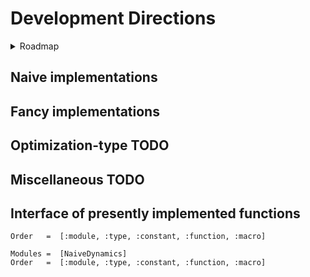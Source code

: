 # Development Directions

<details>
   <summary>Roadmap</summary>
   
## Roadmap
### Version 0.00.1
 [x] System instantiation for a generic method and object
 [x] Generic methods, structures, and types to establish an architecture --grtting there
 [x] Separated Testing module
 [x] Generation of a simulation system from generic generator functions
 [x] Generic simulation
 [x] Profiling of a generic simulation and the MDInput?
 [x] Invert generate_object and collect_objects to reduce allocations and prevent having to write messy ass logic that collates elements of object into vectors of object_collection
 [x] Lewrn how to initialize objectCollections in 1 step where they are initialized  and the method of filling is dependent on the type of object, not the collection.
 [x] I think maybe i should not break out the logic for generateposition from collect_objects because doing so might be annoying?
 [x] Threads.@spawn velocityfill position fill ---- that's excessive, no
 [x] Get rid of GenericCollector, toss it into the GenericSystem? No, it's just an initialization. But can pull the initial number of atoms from MDInput


### Version 0.00.2
 [x] From initialization of a genericObjectCollection, or the function call of a simulation, generate a pairlist of every unique pair. Hoepfully design this function to be extensible to any number of unique groupings, rather than only pairs -- yes but only with a library
 [x] Vectorize unique pairs, just for shits, giggles,  and curiosity testing? --- no, julian for loops may be faster than vectorized process
 [x] Refactor of GenericObjectCollection and functions to be a single array filled with typed arrays as fields, rather than an object with several attached arrays, so more continuity in data --- no, StructArrays.jl doesnt work or doesnt make sense to me
 [x] Following GOC Refactor,  consider if math should be done on the arrays of GenericObjectCollection, or if the values at start should be copied to smaller arrays that contain only the details pertinent to a given calculation. For now, i think no. It shouldnt be too much of a fuss to create a memory minimal version later, one that copies and cuts out unrelevant information for the sake of parallelization
 [x] Use DataFrames or another package (https://discourse.julialang.org/t/matrix-column-row-labelling/84064/3) for the purpose of assigning labels to the arrays of ObJectCollection, so that code can either call the right subfield by name or by index, rather than index alone and depending on the user to intuit the right name
 [x] (Get the docs working)
 [x] Get a commentaries/notes doc going in the docs pages. Maybe blog style
 [x] Microbenchmarking of the old genericobjectvollection vs the dataframe one and whether simulate! needs to have the coords and vectors extracted out of it
 [x] Implementstion of a lennard jones potential for generi. Particles
 [x] In simulate!, before the step iterator, we need a section to precalculate values and initialize vectors ---- ??, they are already initialized, weirdo
 [x] To gnericobjectcolelction add radius vector, potential, force
 [x] NaivePairlist algorithm
 [x] Modify the nested logger function by passing it each local variable that it needs to use
 [x] Add a pruner to positions for ones too close at initialization
 [x] Make the pruner time stable
 [x] Set makie work craft into its own module so we dont ask the guthub action to precompile NaiveDynamics when it doesnt have a visualization routine
 [x] Why does ci.yml exist? What does it aim to do? ~run the test package, boss
 [x] Change ci.yml to avoid indicating OS interoperability
 [x] Cutdown on the slop in Simulator
 [x] develop independent methods for MVec  until and unless nonindexable SVec's start winning
 [] improve naming for Vec3D and Stat(ic)?Vec3D
 [x] NaiveLennardJones based on MVec
 [] NaiveCoulomb based on MVec
 [x] Naive Logging and storage of data as a text file by snapshotting the whole struct~~
 [x] change structuring, so that the object collection is not nested within misc structs
      get rid of the name pile at the start of simulate!()
      simulate takes 3 arguments, a collector, a collection, and the simSpecs, where type dispatch is based around the type of the SimSpecs, if it is a VerletVel or otherwise integrator
      add documentation to describe the arguments for simulate!(), as objectcollection will be shortened to sys, collector to clct and simulationspecification will just be spec
 [x] update simulate!() and object collection so that the force is the force of the current step, so that for a logg of position and force, the listed force sum is the force that (along with velocity and other methods) that caused the particles to change positions between the previous step and the current step
 [x] get rid of dumloop_product!() as it is just an unnecessary composite of larger pieces
 [x] GLMakie integration and MP4 deliverable for data analysis
 [] add temperature rescaling to catch molecules that suddenly acquire an obscene velocity.

### Version 0.00.3
 [] Improve design of the Logger to be compatible with makie
 [x] Github work flow for a private uhh workspace
 [x] Github based integrations of the code at start and endpoints
 [] Figure out how to start getting test coverage and using formal unit testing procedures
 [] Wrap custome types in functions so that a user can call a function and assign labeled arguments (eg "duration=10"), rather than having nameless and ordered fields
 [] (These wrapper functions may also contain side logic for checking inputs are correct as well as the actual logic to be done on the particular system, as shown in Molly.setup)
 [] Output logfile with modification of the set up routine to allow the user to add in a place and a type of output, but defaulting to a generic
 [x] Random generation for each component. Check that this works
 [] Aqua.jl
 [] Consider putting in architecture to read data from input files so we can test coverage with fixed values and analyze for changes with feature development.
 [] add several Naive implementations
 [] For instance, sigma6th and sigma12 should be calculated prior to simulation for each unique radius of objects in our objectcollection --- lord willing the compiler will do this at compile time, but i trust nothing and no one.
 [] check the naive unique pairs function for correctness. I was kinda just throwing stuff at a wall to see if it worked
 [] fix precision bug where the precision selected by the user is actually the precision applied throughout
 [] (Get test coverage working and automated with each commit)
 [] Fix position recording so that the simulation can be logged for a user specified number of runs
 [] add simulate!() resolution so that the system can log the last few steps, if the last step does not trigger a logging of the chunk
 [x] fix bug in simulation recorder where the chunk_index has to be updated inside the for each step loop. when placed inside the record_simulation if statement, then the value will be reset by simulate!() to it's initial definition value each step, even if the place where the value was defined as '2' sits outside of the stepper loop. this could be automagically fixed when we move to more direct function arguments rather than the equivalency pile up top.
 [] fix velocity verlet to prevent velocity from depreciating for no reason. most likely, the velocity values are being overwritten by intermediates, which are based on forces. as forces tend to zero, so shall intermediates and velocities. or the force is just whacked up. not sure!
 [] use for each fill!() for all instances of IntermediateVector = DataVector
 [x] allow record_video() to have user input for the frame recording interval. do this by pushing every multiple of frameInterval to the positions vector


### Version 0.00.4
 [] Improve the boundary_reflect!() in some way to either reduce frequency of checking (pair list), use an aligned array(s) to broadcast that checks in a single statement rather than 6 if statements, convert wall actions into a potential,something else, or all of the above. At leat make it Naive+ rather than just Naive.
 [] Research how boundary conditions are set so as to avoid assessing the value of every particle to see if it exists in the box or not at each time step
 [] optimize naive implementations so that they dont endlessly allocate temporary values and obtain pre-allocated overwrite spaces prior to entering the for-each-step loop
 [] maybe even create a few fancy implementations or Naive+ Naive++ 
 [] integrate tree based neighbor finding
 [] modify the makie extension with the advice posted on their documentation https://docs.makie.org/stable/explanations/recipes#Full-recipes-with-the-@recipe-macro
 [] fix makie extension so that I don't have to load in GLMakie and all of it's dependencies every single time.
 [] fix up collection.current step and how it is updated inside of simulate!(). it is silly to have to allocate a vector filled with the same data point for each particle at every step. But also, is it really a big deal?
 [] organize helpGwen.md
 [] test out and redevelop struct of arrays of arrays for the Log of ObjectCollections and get a write up on how it's going. it went poorly last time and I am not certain why and I would have to manually search the diary to see if I wrote anything. and maybe i wrote nothign
 [] integrate the julian testing packages as part of a refactor to make naming consistent but also make it easier. for instance, I keep mispelling simLog as simlog when simlog works absolutely fine and syslog might make more sense. or just log.
 [] find documentation bug


### Version 0.00.5
 [] Momentum calculations for particles of a selectable and variable radius radius so they bounce against each other for Newtonian-based simulation
 [] Makie rendering / Refactor Makie extension to depict the variable radii of the particles
 [] Measure energy conservation, explore how it evolves
 [] Analyze how to improve the oneloop simulation, write-up in devdiary, investigate why allocation crazy
 [] By lazyarrays?
 [] By ArrayFire, non julian kernel abstraction library?
 [] By replacing GenericObjColl with a vector of Tuples that contain alll of the information? Maintain broadcasting functionality by a vector of tuples of numbers, M/SVectors of numbers, and strings
Version
 [] Should the component forces LJ, Coulomb etc. be dumped at the very end of each step, given that they are completely recomputed in the next step based on the old situation, rather than additive?


### Version 0.01
 [x] Changename from NaiveMD to NaiveDynamics
 [] System initialization from an input file, from a hand constructed input
 [] Definition of a simple particle
 [x] Velocity verlet-based calcuation of stepwise forces, velocities, and positions
 [x] Modeling of spheroids with a lennard jones potential
 [] Logging of velocity and position (and any other dynamic property) at a selectable interval
 [] Particle in a well simulation where the box does something based on the particles being equal or less than a constant distance too close to the wall
 [] Render spheres bouncing against each other in a prism

### Version 0.02
 [] Naive construction of required and assumed unit definitions or importation of unitful.jl for Atom and AtomCollection
 []
</details>

## Naive implementations

## Fancy implementations

## Optimization-type TODO

## Miscellaneous TODO



## Interface of presently implemented functions
```@index
Order   =  [:module, :type, :constant, :function, :macro]
```

```@autodocs
Modules =  [NaiveDynamics]
Order   =  [:module, :type, :constant, :function, :macro]
```